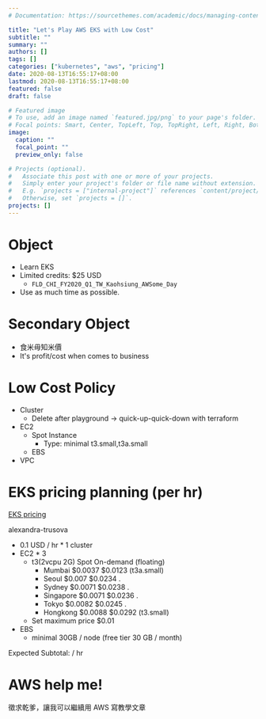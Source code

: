 ```yaml
---
# Documentation: https://sourcethemes.com/academic/docs/managing-content/

title: "Let's Play AWS EKS with Low Cost"
subtitle: ""
summary: ""
authors: []
tags: []
categories: ["kubernetes", "aws", "pricing"]
date: 2020-08-13T16:55:17+08:00
lastmod: 2020-08-13T16:55:17+08:00
featured: false
draft: false

# Featured image
# To use, add an image named `featured.jpg/png` to your page's folder.
# Focal points: Smart, Center, TopLeft, Top, TopRight, Left, Right, BottomLeft, Bottom, BottomRight.
image:
  caption: ""
  focal_point: ""
  preview_only: false

# Projects (optional).
#   Associate this post with one or more of your projects.
#   Simply enter your project's folder or file name without extension.
#   E.g. `projects = ["internal-project"]` references `content/project/deep-learning/index.md`.
#   Otherwise, set `projects = []`.
projects: []
---
```


# Object

- Learn EKS
- Limited credits: $25 USD
  - `FLD_CHI_FY2020_Q1_TW_Kaohsiung_AWSome_Day`
- Use as much time as possible.

# Secondary Object

- 食米毋知米價
- It's profit/cost when comes to business

# Low Cost Policy

- Cluster
  - Delete after playground -> quick-up-quick-down with terraform
- EC2
  - Spot Instance
    - Type: minimal t3.small,t3a.small
  - EBS
- VPC

# EKS pricing planning (per hr)

[EKS pricing](https://aws.amazon.com/tw/eks/pricing/)

alexandra-trusova
- 0.1 USD / hr * 1 cluster
- EC2 * 3
  - t3(2vcpu 2G)  Spot    On-demand (floating)
    - Mumbai      $0.0037 $0.0123 (t3a.small)
    - Seoul       $0.007  $0.0234 .
    - Sydney      $0.0071 $0.0238 .
    - Singapore   $0.0071 $0.0236 .
    - Tokyo       $0.0082 $0.0245 .
    - Hongkong    $0.0088 $0.0292 (t3.small)
  - Set maximum price   $0.01
- EBS
  - minimal 30GB / node (free tier 30 GB / month)

Expected Subtotal:  / hr

# AWS help me!

徵求乾爹，讓我可以繼續用 AWS 寫教學文章
